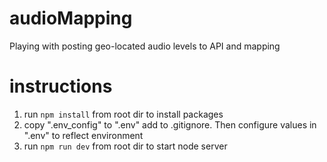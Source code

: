 # audioMapping
Playing with posting geo-located audio levels to API and mapping

# instructions
1) run `npm install` from root dir to install packages
2) copy ".env_config" to ".env" add to .gitignore. Then configure values in ".env" to reflect environment
3) run `npm run dev` from root dir to start node server

